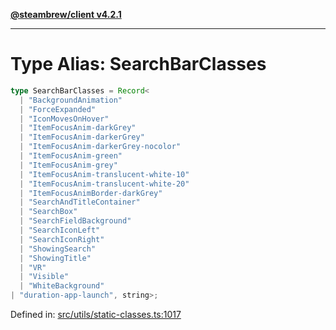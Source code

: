 [**@steambrew/client v4.2.1**](../README.md)

***

# Type Alias: SearchBarClasses

```ts
type SearchBarClasses = Record<
  | "BackgroundAnimation"
  | "ForceExpanded"
  | "IconMovesOnHover"
  | "ItemFocusAnim-darkGrey"
  | "ItemFocusAnim-darkerGrey"
  | "ItemFocusAnim-darkerGrey-nocolor"
  | "ItemFocusAnim-green"
  | "ItemFocusAnim-grey"
  | "ItemFocusAnim-translucent-white-10"
  | "ItemFocusAnim-translucent-white-20"
  | "ItemFocusAnimBorder-darkGrey"
  | "SearchAndTitleContainer"
  | "SearchBox"
  | "SearchFieldBackground"
  | "SearchIconLeft"
  | "SearchIconRight"
  | "ShowingSearch"
  | "ShowingTitle"
  | "VR"
  | "Visible"
  | "WhiteBackground"
| "duration-app-launch", string>;
```

Defined in: [src/utils/static-classes.ts:1017](https://github.com/SteamClientHomebrew/SDK/blob/main/typescript-packages/client/src/utils/static-classes.ts#L1017)
